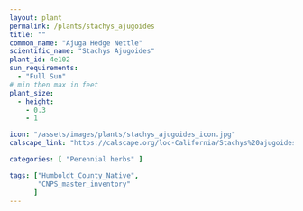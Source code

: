 ```yaml
---
layout: plant                                                              
permalink: /plants/stachys_ajugoides
title: ""
common_name: "Ajuga Hedge Nettle"
scientific_name: "Stachys Ajugoides"
plant_id: 4e102
sun_requirements:
  - "Full Sun"
# min then max in feet
plant_size:
  - height: 
    - 0.3
    - 1

icon: "/assets/images/plants/stachys_ajugoides_icon.jpg" 
calscape_link: "https://calscape.org/loc-California/Stachys%20ajugoides(%20)"

categories: [ "Perennial herbs" ]

tags: ["Humboldt_County_Native",
       "CNPS_master_inventory"
      ]
---
```


